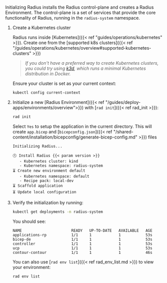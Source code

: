Initializing Radius installs the Radius control-plane and creates a Radius Environment. The control-plane is a set of services that provide the core functionality of Radius, running in the `radius-system` namespace.

1. Create a Kubernetes cluster

   Radius runs inside [Kubernetes]({{< ref "guides/operations/kubernetes" >}}). Create one from the [supported k8s clusters]({{< ref "/guides/operations/kubernetes/overview#supported-kubernetes-clusters" >}})
   > *If you don't have a preferred way to create Kubernetes clusters, you could try using [k3d](https://k3d.io/), which runs a minimal Kubernetes distribution in Docker.*

   Ensure your cluster is set as your current context:

   ```bash
   kubectl config current-context
   ```

1. Initialize a new [Radius Environment]({{< ref "/guides/deploy-apps/environments/overview">}}) with [`rad init`]({{< ref rad_init >}}):

   ```bash
   rad init
   ```

   Select `Yes` to setup the application in the current directory. This will create `app.bicep` and [`bicepconfig.json`]({{< ref "/shared-content/installation/bicepconfig/generate-bicep-config.md" >}}) files

   ```
   Initializing Radius...

   🕔 Install Radius {{< param version >}}
      - Kubernetes cluster: kind
      - Kubernetes namespace: radius-system
   ⏳ Create new environment default
      - Kubernetes namespace: default
      - Recipe pack: local-dev
   ⏳ Scaffold application
   ⏳ Update local configuration
   ```

1. Verify the initialization by running:

   ```bash
   kubectl get deployments -n radius-system
   ```

   You should see:

   ```
   NAME                      READY   UP-TO-DATE   AVAILABLE   AGE
   applications-rp           1/1     1            1           53s
   bicep-de                  1/1     1            1           53s
   controller                1/1     1            1           53s
   ucp                       1/1     1            1           53s
   contour-contour           1/1     1            1           46s
   ```

   You can also use [`rad env list`]({{< ref rad_env_list.md >}}) to view your environment:

   ```bash
   rad env list
   ```
